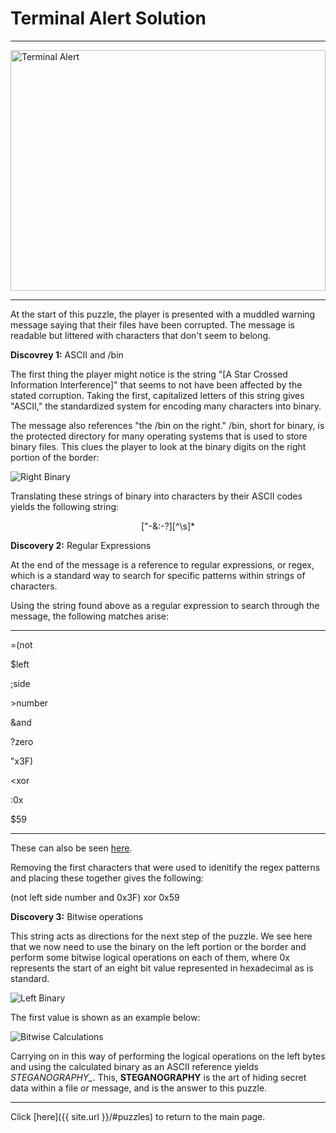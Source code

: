 # Terminal Alert Solution

-----

<img src="{{ site.imgurl }}/TerminalAlert/TerminalAlert.png" alt="Terminal Alert" style="width:100%;height:385px;object-fit:contain;">

-----

At the start of this puzzle, the player is presented with a muddled warning message saying that their files have been corrupted. The message is readable but littered with characters that don't seem to belong.

**Discovrey 1:** ASCII and /bin

The first thing the player might notice is the string "[A Star Crossed Information Interference]" that seems to not have been affected by the stated corruption. Taking the first, capitalized letters of this string gives "ASCII," the standardized system for encoding many characters into binary.

The message also references "the /bin on the right." /bin, short for binary, is the protected directory for many operating systems that is used to store binary files. This clues the player to look at the binary digits on the right portion of the border:

![Right Binary]({{site.imgurl}}/TerminalAlert/TerminalAlertSolution1.png)

Translating these strings of binary into characters by their ASCII codes yields the following string:

<p align=center>["-&:-?][^\s]*</p>

**Discovery 2:** Regular Expressions

At the end of the message is a reference to regular expressions, or regex, which is a standard way to search for specific patterns within strings of characters.

Using the string found above as a regular expression to search through the message, the following matches arise:

-----

=(not

$left

;side

\>number

&and

?zero

"x3F)

<xor

:0x

$59

-----

These can also be seen [here](https://regex101.com/r/G2g0oN/1).

Removing the first characters that were used to idenitify the regex patterns and placing these together gives the following:

(not left side number and 0x3F) xor 0x59

**Discovery 3:** Bitwise operations

This string acts as directions for the next step of the puzzle. We see here that we now need to use the binary on the left portion or the border and perform some bitwise logical operations on each of them, where 0x represents the start of an eight bit value represented in hexadecimal as is standard.

![Left Binary]({{site.imgurl}}/TerminalAlert/TerminalAlertSolution2.png)

The first value is shown as an example below:

![Bitwise Calculations]({{site.imgurl}}/TerminalAlert/TerminalAlertSolution3.png)

Carrying on in this way of performing the logical operations on the left bytes and using the calculated binary as an ASCII reference yields *STEGANOGRAPHY_*. This, **STEGANOGRAPHY** is the art of hiding secret data within a file or message, and is the answer to this puzzle.

-----

Click [here]({{ site.url }}/#puzzles) to return to the main page.